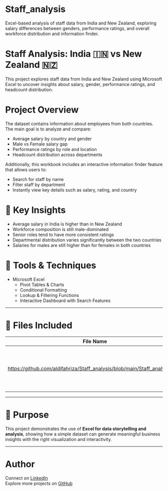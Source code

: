 # Staff_analysis
Excel-based analysis of staff data from India and New Zealand, exploring salary differences between genders, performance ratings, and overall workforce distribution and information finder.
# Staff Analysis: India 🇮🇳 vs New Zealand 🇳🇿

This project explores staff data from India and New Zealand using Microsoft Excel to uncover insights about salary, gender, performance ratings, and headcount distribution.



# Project Overview
The dataset contains information about employees from both countries.  
The main goal is to analyze and compare:
- Average salary by country and gender
- Male vs Female salary gap
- Performance ratings by role and location
- Headcount distribution across departments

Additionally, this workbook includes an interactive information finder feature that allows users to:
- Search for staff by name
- Filter staff by department
- Instantly view key details such as salary, rating, and country



# 🧠 Key Insights
- Average salary in India is higher than in New Zealand  
- Workforce composition is still male-dominated  
- Senior roles tend to have more consistent ratings  
- Departmental distribution varies significantly between the two countries  
- Salaries for males are still higher than for females in both countries

# 🧰 Tools & Techniques
- Microsoft Excel
  - Pivot Tables & Charts  
  - Conditional Formatting  
  - Lookup & Filtering Functions  
  - Interactive Dashboard with Search Features

---

# 📁 Files Included
| File Name | Description |
|------------|-------------|
| https://github.com/aldifahriza/Staff_analysis/blob/main/Staff_analysis.xlsx | Main Excel file containing analysis, charts, and information finder |

---

# 🎯 Purpose
This project demonstrates the use of **Excel for data storytelling and analysis**, showing how a simple dataset can generate meaningful business insights with the right visualization and interactivity.

---

#  Author 
Connect on [LinkedIn](https://www.linkedin.com/in/fahriza-haldi-b72168373/?trk=opento_sprofile_details)  
Explore more projects on [GitHub](https://github.com/aldifahriza)
